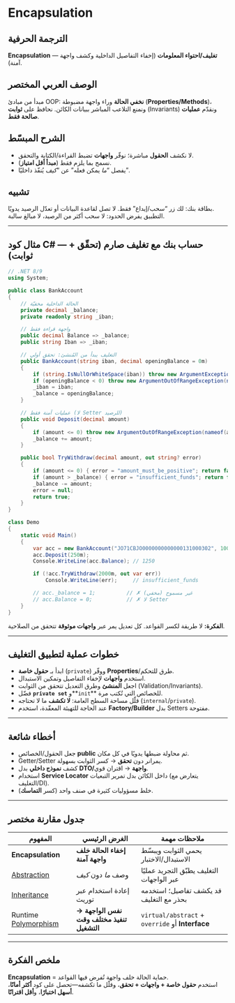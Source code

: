 # **Encapsulation**

## الترجمة الحرفية  
**Encapsulation** — **تغليف/احتواء المعلومات** (إخفاء التفاصيل الداخلية وكشف واجهة آمنة).

## الوصف العربي المختصر  
مبدأ من مبادئ OOP: **نخفي الحالة** وراء واجهة مضبوطة (**Properties/Methods**)،  
ونمنع التلاعب المباشر ببيانات الكائن. نحافظ على **ثوابت** (Invariants) ونقدّم **عمليات صالحة فقط**.

## الشرح المبسّط  
- لا نكشف **الحقول** مباشرة؛ نوفّر **واجهات** تضبط القراءة/الكتابة والتحقق.  
- نسمح بما يلزم فقط (**مبدأ أقل امتياز**).  
- يفصل “*ما* يمكن فعله” عن “*كيف* يُنفّذ داخليًا”.

## تشبيه  
بطاقة بنك: لك زر “سحب/إيداع” فقط. لا تصل لقاعدة البيانات أو تعدّل الرصيد يدويًا.  
التطبيق يفرض الحدود: لا سحب أكثر من الرصيد، لا مبالغ سالبة.

---

## مثال كود C# — حساب بنك مع تغليف صارم (تحقّق + ثوابت)

```csharp
// .NET 8/9
using System;

public class BankAccount
{
    // الحالة الداخلية مخفيّة
    private decimal _balance;
    private readonly string _iban;

    // واجهة قراءة فقط
    public decimal Balance => _balance;
    public string Iban => _iban;

    // التغليف يبدأ من المُنشئ: تحقق أولي
    public BankAccount(string iban, decimal openingBalance = 0m)
    {
        if (string.IsNullOrWhiteSpace(iban)) throw new ArgumentException("IBAN required");
        if (openingBalance < 0) throw new ArgumentOutOfRangeException(nameof(openingBalance));
        _iban = iban;
        _balance = openingBalance;
    }

    // عمليات آمنة فقط (لا Setter للرصيد)
    public void Deposit(decimal amount)
    {
        if (amount <= 0) throw new ArgumentOutOfRangeException(nameof(amount));
        _balance += amount;
    }

    public bool TryWithdraw(decimal amount, out string? error)
    {
        if (amount <= 0) { error = "amount_must_be_positive"; return false; }
        if (amount > _balance) { error = "insufficient_funds"; return false; }
        _balance -= amount;
        error = null;
        return true;
    }
}

class Demo
{
    static void Main()
    {
        var acc = new BankAccount("JO71CBJO0000000000000131000302", 1000m);
        acc.Deposit(250m);
        Console.WriteLine(acc.Balance); // 1250

        if (!acc.TryWithdraw(2000m, out var err))
            Console.WriteLine(err);     // insufficient_funds

        // acc._balance = 1;          // ✗ غير مسموح (مخفي)
        // acc.Balance = 0;           // ✗ لا Setter
    }
}
```

**الفكرة:** لا طريقة لكسر القواعد. كل تعديل يمر عبر **واجهات موثوقة** تتحقق من الصلاحية.

---

## خطوات عملية لتطبيق التغليف
- ابدأ بـ **حقول خاصة** (`private`) ووفّر **Properties**/طرق للتحكم.  
- استخدم **واجهات** لإخفاء التفاصيل وتمكين الاستبدال.  
- اجعل **المنشئ** وطرق التعديل تتحقق من الثوابت (Validation/Invariants).  
- فضّل **`private set`** و**`init`** للخصائص التي تُكتب مرة.  
- قلّل مساحة السطح العامة: **لا تكشف** ما لا تحتاجه (`internal`/`private`).  
- عند الحاجة للتهيئة المعقّدة، استخدم **Factory/Builder** بدل Setters مفتوحة.

---

## أخطاء شائعة
- جعل الحقول/الخصائص **public** ثم محاولة ضبطها يدويًا في كل مكان.  
- Getter/Setter يمرانر دون **تحقق** → كسر الثوابت بسهولة.  
- كشف **نموذج داخلي** بدل **DTO/واجهة** → اقتران قوي.  
- استخدام **Service Locator** داخل الكائن بدل تمرير التبعيات (يتعارض مع التغليف/DI).  
- خلط مسؤوليات كثيرة في صنف واحد (كسر **التماسك**).

---

## جدول مقارنة مختصر

| المفهوم                                 | الغرض الرئيسي                             | ملاحظات مهمة                                     |
| --------------------------------------- | ----------------------------------------- | ------------------------------------------------ |
| **Encapsulation**                       | **إخفاء الحالة خلف واجهة آمنة**           | يحمي الثوابت ويبسّط الاستبدال/الاختبار            |
| [Abstraction](abstraction.md)           | وصف *ما* دون *كيف*                        | التغليف يطبّق التجريد عمليًا عبر الواجهات          |
| [Inheritance](inheritance.md)           | إعادة استخدام عبر توريث                   | قد يكشف تفاصيل؛ استخدمه بحذر مع التغليف          |
| Runtime [Polymorphism](polymorphism.md) | **نفس الواجهة → تنفيذ مختلف وقت التشغيل** | `virtual/abstract` + `override` أو **Interface** |

---

## ملخص الفكرة  
**Encapsulation** = حماية الحالة خلف واجهة تُفرض فيها القواعد.  
استخدم **حقول خاصة + واجهات + تحقق**، وقلّل ما تكشفه—تحصل على كود **أكثر أمانًا**، **أسهل اختبارًا**، و**أقل اقترانًا**. 

